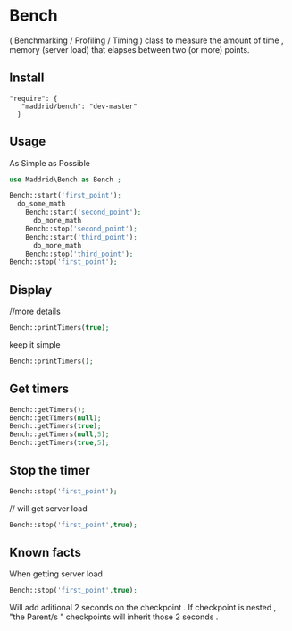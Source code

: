 # Bench
( Benchmarking / Profiling / Timing ) class to measure the amount of time , memory (server load)  that elapses between two  (or more) points.
## Install
```
"require": {
   "maddrid/bench": "dev-master"
  }
```
## Usage

As Simple as Possible
```php
use Maddrid\Bench as Bench ;

Bench::start('first_point');
  do_some_math
    Bench::start('second_point');
      do_more_math
    Bench::stop('second_point');
    Bench::start('third_point');
      do_more_math
    Bench::stop('third_point');
Bench::stop('first_point');
 ```

## Display

//more details
```php
Bench::printTimers(true);
```
keep it simple
```php
Bench::printTimers();
```
## Get timers
```php
Bench::getTimers();
Bench::getTimers(null);
Bench::getTimers(true);
Bench::getTimers(null,5);
Bench::getTimers(true,5);
```
## Stop the timer 
```php
Bench::stop('first_point'); 
```
// will get server load
```php
Bench::stop('first_point',true);
```
## Known facts
When getting server load 
```php
Bench::stop('first_point',true);
```
 Will add aditional 2 seconds on the checkpoint . If  checkpoint is nested , "the Parent/s " checkpoints will inherit those 2 seconds .
